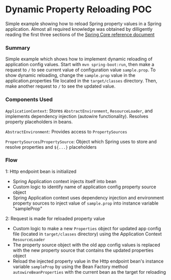 # Dynamic Property Reloading POC

Simple example showing how to reload Spring property values in a Spring application. Almost all required knowledge was obtained by dilligently reading the first three sections of the [Spring Core reference document](https://docs.spring.io/spring/docs/current/spring-framework-reference/core.html#spring-core)

### Summary

Simple example which shows how to implement dynamic reloading of application config values.  Start with `mvn spring-boot:run`, then make a request to `/` to see current value of configuration value `sample.prop`.  To show dynamic reloading, change the `sample.prop` value in the application.properties file located in the `target/classes` directory.  Then, make another request to `/` to see the updated value.

### Components Used

`ApplicationContext`: Stores `AbstractEnvironment`, `ResourceLoader`, and implements dependency injection (autowire functionality).  Resolves property placeholders in beans.

`AbstractEnvironment`: Provides access to `PropertySources`

`PropertySources`/`PropertySource`: Object which Spring uses to store and resolve properties and `${...}` placeholders

### Flow

1: Http endpoint bean is initialized

* Spring Application context injects itself into bean
* Custom logic to identify name of application config property source object
* Spring Application context uses dependency injection and environment property sources to inject value of `sample.prop` into instance variable "sampleProp"

2: 	Request is made for reloaded property value

* Custom logic to make a new `Properties` object for updated app config file (located in `target/classes` directory) using the Application Context `ResourceLoader`
* The property source object with the old app config values is replaced with the new
	property source that contains the updated properties object
* Reload the injected property value in the Http endpoint bean's instance variable `sampleProp` by using the Bean Factory method `autowireBeanProperties` with the current bean as the target for reloading
